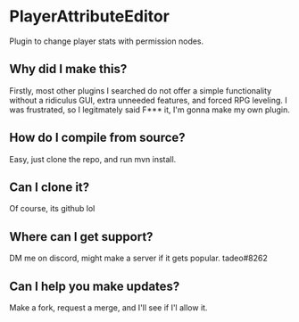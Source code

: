 # PlayerAttributeEditor
Plugin to change player stats with permission nodes.

## Why did I make this?

Firstly, most other plugins I searched do not offer a simple functionality without a ridiculus GUI, extra unneeded features,
and forced RPG leveling. I was frustrated, so I legitmately said F*** it, I'm gonna make my own plugin.

## How do I compile from source?

Easy, just clone the repo, and run mvn install.

## Can I clone it?

Of course, its github lol

## Where can I get support?

DM me on discord, might make a server if it gets popular. tadeo#8262

## Can I help you make updates?

Make a fork, request a merge, and I'll see if I'l allow it.
